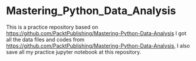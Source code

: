 # Mastering_Python_Data_Analysis
This is a practice repository based on https://github.com/PacktPublishing/Mastering-Python-Data-Analysis
I got all the data files and codes from https://github.com/PacktPublishing/Mastering-Python-Data-Analysis, I also save all my practice jupyter notebook at this repository.
